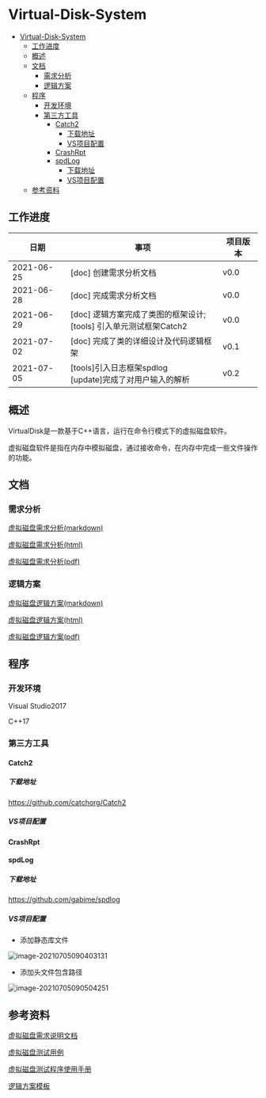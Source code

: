 # Virtual-Disk-System
- [Virtual-Disk-System](#virtual-disk-system)
  - [工作进度](#工作进度)
  - [概述](#概述)
  - [文档](#文档)
    - [需求分析](#需求分析)
    - [逻辑方案](#逻辑方案)
  - [程序](#程序)
    - [开发环境](#开发环境)
    - [第三方工具](#第三方工具)
      - [Catch2](#catch2)
        - [下载地址](#下载地址)
        - [VS项目配置](#vs项目配置)
      - [CrashRpt](#crashrpt)
      - [spdLog](#spdlog)
        - [下载地址](#下载地址-1)
        - [VS项目配置](#vs项目配置-1)
  - [参考资料](#参考资料)
## 工作进度

| 日期       | 事项                                                         | 项目版本 |
| ---------- | ------------------------------------------------------------ | -------- |
| 2021-06-25 | [doc] 创建需求分析文档                                       | v0.0     |
| 2021-06-28 | [doc] 完成需求分析文档                                       | v0.0     |
| 2021-06-29 | [doc] 逻辑方案完成了类图的框架设计;<br />[tools] 引入单元测试框架Catch2 | v0.0     |
| 2021-07-02 | [doc] 完成了类的详细设计及代码逻辑框架                       | v0.1     |
| 2021-07-05 | [tools]引入日志框架spdlog<br />[update]完成了对用户输入的解析 | v0.2     |

## 概述

VirtualDisk是一款基于C++语言，运行在命令行模式下的虚拟磁盘软件。

虚拟磁盘软件是指在内存中模拟磁盘，通过接收命令，在内存中完成一些文件操作的功能。

## 文档

### 需求分析

[虚拟磁盘需求分析(markdown)](./document/需求分析/markdown/虚拟磁盘需求分析.md)

[虚拟磁盘需求分析(html)](./document/需求分析/html/虚拟磁盘需求分析.html)

[虚拟磁盘需求分析(pdf)](./document/需求分析/pdf/虚拟磁盘需求分析.pdf)

### 逻辑方案

[虚拟磁盘逻辑方案(markdown)](./document/逻辑方案/markdown/虚拟磁盘逻辑方案.md)

[虚拟磁盘逻辑方案(html)](./document/逻辑方案/html/虚拟磁盘逻辑方案.html)

[虚拟磁盘逻辑方案(pdf)](./document/逻辑方案/pdf/虚拟磁盘逻辑方案.pdf)

## 程序

### 开发环境

Visual Studio2017 

C++17

### 第三方工具

#### Catch2

##### 下载地址

https://github.com/catchorg/Catch2

##### VS项目配置

#### CrashRpt

#### spdLog

##### 下载地址

https://github.com/gabime/spdlog

##### VS项目配置

+ 添加静态库文件

![image-20210705090403131](C:\Users\Administrator\AppData\Roaming\Typora\typora-user-images\image-20210705090403131.png)

+ 添加头文件包含路径

![image-20210705090504251](C:\Users\Administrator\AppData\Roaming\Typora\typora-user-images\image-20210705090504251.png)



## 参考资料

[虚拟磁盘需求说明文档](https://wiki.h3d.com.cn/pages/viewpage.action?pageId=328330)

[虚拟磁盘测试用例](https://wiki.h3d.com.cn/pages/viewpage.action?pageId=328169)

[虚拟磁盘测试程序使用手册](https://wiki.h3d.com.cn/pages/viewpage.action?pageId=328117 )

[逻辑方案模板](https://wiki.h3d.com.cn/pages/viewpage.action?pageId=34111506 )

